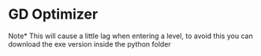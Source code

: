 # GD Optimizer

Note* This will cause a little lag when entering a level, to avoid this you can download the exe version inside the python folder